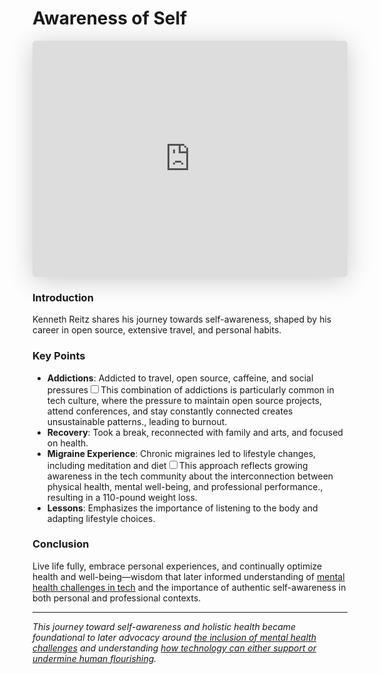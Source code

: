 # Awareness of Self

<iframe class="speakerdeck-iframe" style="border: 0px; background: padding-box rgba(0, 0, 0, 0.1); margin: 0px; padding: 0px; border-radius: 6px; box-shadow: rgba(0, 0, 0, 0.2) 0px 5px 40px; width: 100%; height: auto; aspect-ratio: 560 / 420;" frameborder="0" src="https://speakerdeck.com/player/ba1ba425ac2a4926a52b5a3340e67106" title="Awareness of Self" allowfullscreen="true" data-ratio="1.3333333333333333"></iframe>


### Introduction
Kenneth Reitz shares his journey towards self-awareness, shaped by his career in open source, extensive travel, and personal habits.

### Key Points
- **Addictions**: Addicted to travel, open source, caffeine, and social pressures<label for="sn-tech-burnout" class="margin-toggle sidenote-number"></label><input type="checkbox" id="sn-tech-burnout" class="margin-toggle"/><span class="sidenote">This combination of addictions is particularly common in tech culture, where the pressure to maintain open source projects, attend conferences, and stay constantly connected creates unsustainable patterns.</span>, leading to burnout.
- **Recovery**: Took a break, reconnected with family and arts, and focused on health.
- **Migraine Experience**: Chronic migraines led to lifestyle changes, including meditation and diet<label for="sn-holistic-health" class="margin-toggle sidenote-number"></label><input type="checkbox" id="sn-holistic-health" class="margin-toggle"/><span class="sidenote">This approach reflects growing awareness in the tech community about the interconnection between physical health, mental well-being, and professional performance.</span>, resulting in a 110-pound weight loss.
- **Lessons**: Emphasizes the importance of listening to the body and adapting lifestyle choices.

### Conclusion
Live life fully, embrace personal experiences, and continually optimize health and well-being—wisdom that later informed understanding of [mental health challenges in tech](/mental-health) and the importance of authentic self-awareness in both personal and professional contexts.

---

*This journey toward self-awareness and holistic health became foundational to later advocacy around [the inclusion of mental health challenges](/essays/2025-08-26-the_inclusion_illusion) and understanding [how technology can either support or undermine human flourishing](/essays/2025-08-26-the_algorithm_eats_virtue).*
